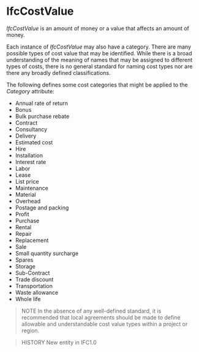 # IfcCostValue

_IfcCostValue_ is an amount of money or a value that affects an amount of money.

Each instance of _IfcCostValue_ may also have a category. There are many possible types of cost value that may be identified. While there is a broad understanding of the meaning of names that may be assigned to different types of costs, there is no general standard for naming cost types nor are there any broadly defined classifications.

The following defines some cost categories that might be applied to the _Category_ attribute:

* Annual rate of return
* Bonus
* Bulk purchase rebate
* Contract
* Consultancy
* Delivery
* Estimated cost
* Hire
* Installation
* Interest rate
* Labor
* Lease
* List price
* Maintenance
* Material
* Overhead
* Postage and packing
* Profit
* Purchase
* Rental
* Repair
* Replacement
* Sale
* Small quantity surcharge
* Spares
* Storage
* Sub-Contract
* Trade discount
* Transportation
* Waste allowance
* Whole life

> NOTE In the absence of any well-defined standard, it is recommended that local agreements should be made to define allowable and understandable cost value types within a project or region.

> HISTORY New entity in IFC1.0
